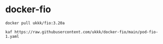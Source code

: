# docker-fio

`docker pull ukkk/fio:3.20a`

`kaf https://raw.githubusercontent.com/ukkk/docker-fio/main/pod-fio-1.yaml`
